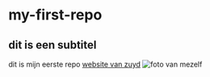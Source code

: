 # my-first-repo
## dit is een subtitel
dit is mijn eerste repo
[website van zuyd](https://www.zuyd.nl/)
![foto van mezelf](screenshot.png)
